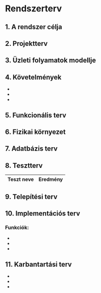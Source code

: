 # Rendszerterv

## 1. A rendszer célja


## 2. Projektterv


## 3. Üzleti folyamatok modellje


## 4. Követelmények
 - 
 - 
 - 

## 5. Funkcionális terv


## 6. Fizikai környezet


## 7. Adatbázis terv



## 8. Tesztterv 



| Teszt neve                          | Eredmény       |
|-------------------------------------|----------------|


## 9. Telepítési terv


## 10. Implementációs terv


### Funkciók:
- 
- 
- 

## 11. Karbantartási terv
- 
- 
- 